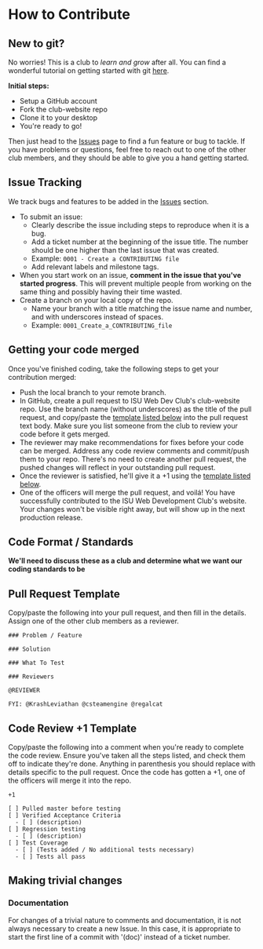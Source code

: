 # How to Contribute

## New to git?

No worries! This is a club to *learn and grow* after all. You can find a wonderful tutorial on getting started with git [here](https://github.com/GSoft-SharePoint/Dynamite/wiki/Getting-started-with-SourceTree,-Git-and-git-flow).

**Initial steps:**

- Setup a GitHub account
- Fork the club-website repo
- Clone it to your desktop
- You're ready to go!

Then just head to the [Issues](https://github.com/ISU-WebDevClub/club-website/issues) page to find a fun feature or bug to tackle. If you have problems or questions, feel free to reach out to one of the other club members, and they should be able to give you a hand getting started.

## Issue Tracking

We track bugs and features to be added in the [Issues](https://github.com/ISU-WebDevClub/club-website/issues) section.

- To submit an issue:
    - Clearly describe the issue including steps to reproduce when it is a bug.
    - Add a ticket number at the beginning of the issue title. The number should be one higher than the last issue that was created.
    - Example: `0001 - Create a CONTRIBUTING file`
    - Add relevant labels and milestone tags.
- When you start work on an issue, **comment in the issue that you've started progress**. This will prevent multiple people from working on the same thing and possibly having their time wasted.
- Create a branch on your local copy of the repo.
    - Name your branch with a title matching the issue name and number, and with underscores instead of spaces.
    - Example: `0001_Create_a_CONTRIBUTING_file`

## Getting your code merged

Once you've finished coding, take the following steps to get your contribution merged:

- Push the local branch to your remote branch.
- In GitHub, create a pull request to ISU Web Dev Club's club-website repo. Use the branch name (without underscores) as the title of the pull request, and copy/paste the [template listed below](#pull-request-template) into the pull request text body. Make sure you list someone from the club to review your code before it gets merged.
- The reviewer may make recommendations for fixes before your code can be merged. Address any code review comments and commit/push them to your repo. There's no need to create another pull request, the pushed changes will reflect in your outstanding pull request.
- Once the reviewer is satisfied, he'll give it a +1 using the [template listed below](#code-review-1-template).
- One of the officers will merge the pull request, and voilá! You have successfully contributed to the ISU Web Development Club's website. Your changes won't be visible right away, but will show up in the next production release.

## Code Format / Standards

**We'll need to discuss these as a club and determine what we want our coding standards to be**

## Pull Request Template

Copy/paste the following into your pull request, and then fill in the details. Assign one of the other club members as a reviewer.

```
### Problem / Feature

### Solution

### What To Test

### Reviewers

@REVIEWER

FYI: @KrashLeviathan @csteamengine @regalcat

```

## Code Review +1 Template

Copy/paste the following into a comment when you're ready to complete the code review. Ensure you've taken all the steps listed, and check them off to indicate they're done. Anything in parenthesis you should replace with details specific to the pull request. Once the code has gotten a +1, one of the officers will merge it into the repo.

```
+1

[ ] Pulled master before testing
[ ] Verified Acceptance Criteria
  - [ ] (description)
[ ] Regression testing
  - [ ] (description)
[ ] Test Coverage
  - [ ] (Tests added / No additional tests necessary)
  - [ ] Tests all pass
```

## Making trivial changes

### Documentation

For changes of a trivial nature to comments and documentation, it is not always necessary to create a new Issue. In this case, it is appropriate to start the first line of a commit with '(doc)' instead of a ticket number.